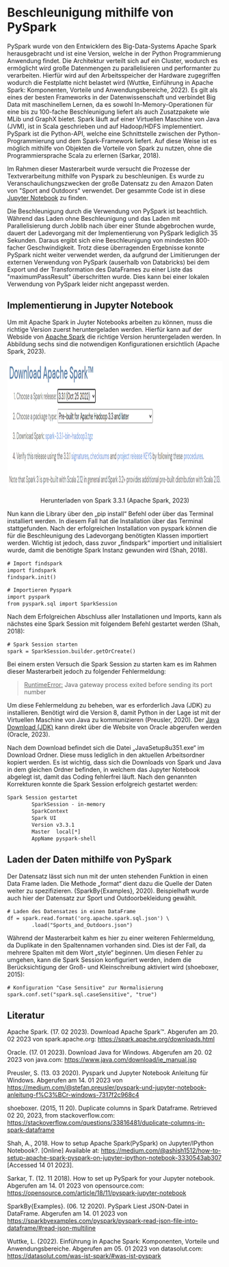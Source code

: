 # Beschleunigung mithilfe von PySpark
PySpark wurde von den Entwicklern des Big-Data-Systems Apache Spark herausgebracht und ist eine Version, welche in der Python Programmierung Anwendung findet. Die Architektur verteilt sich auf ein Cluster, wodurch es ermöglicht wird große Datenmengen zu parallelisieren und performanter zu verarbeiten. Hierfür wird auf den Arbeitsspeicher der Hardware zugegriffen wodurch die Festplatte nicht belastet wird (Wuttke, Einführung in Apache Spark: Komponenten, Vorteile und Anwendungsbereiche, 2022). Es gilt als eines der besten Frameworks in der Datenwissenschaft und verbindet Big Data mit maschinellem Lernen, da es sowohl In-Memory-Operationen für eine bis zu 100-fache Beschleunigung liefert als auch Zusatzpakete wie MLib und GraphX bietet. Spark läuft auf einer Virtuellen Maschine von Java (JVM), ist in Scala geschrieben und auf Hadoop/HDFS implementiert. PySpark ist die Python-API, welche eine Schnittstelle zwischen der Python-Programmierung und dem Spark-Framework liefert. Auf diese Weise ist es möglich mithilfe von Objekten die Vorteile von Spark zu nutzen, ohne die Programmiersprache Scala zu erlernen (Sarkar, 2018).

Im Rahmen dieser Masterarbeit wurde versucht die Prozesse der Textverarbeitung mithilfe von Pyspark zu beschleunigen. Es wurde zu Veranschaulichungszwecken der große Datensatz zu den Amazon Daten von "Sport and Outdoors" verwendet.
Der gesammte Code ist in diese [Jupyter Notebook](Dataanalysis_and_Preperation_Pyspark.jpynb) zu finden.

Die Beschleunigung durch die Verwendung von PySpark ist beachtlich. Während das Laden ohne Beschleunigung und das Laden mit Parallelisierung durch Joblib nach über einer Stunde abgebrochen wurde, dauert der Ladevorgang mit der Implementierung von PySpark lediglich 35 Sekunden. Daraus ergibt sich eine Beschleunigung von mindesten 800-facher Geschwindigkeit. Trotz diese überragenden Ergebnisse konnte PySpark nicht weiter verwendet werden, da aufgrund der Limitierungen der externen Verwendung von PySpark (auserhalb von Databricks) bei dem Export und der Transformation des DataFrames zu einer Liste das "maximumPassResult" überschritten wurde. Dies kann bei einer lokalen Verwendung von PySpark leider nicht angepasst werden.


## Implementierung in Jupyter Notebook

Um mit Apache Spark in Juyter Notebooks arbeiten zu können, muss die richtige Version zuerst heruntergeladen werden. Hierfür kann auf der Webside von [Apache Spark](https://spark.apache.org/downloads.html) die richtige Version heruntergeladen werden. In Abbildung sechs sind die notwendigen Konfigurationen ersichtlich (Apache Spark, 2023).

<center><img src="Apache_Download.png" height="300px" width="1100px"/></center>
<p align="center">Herunterladen von Spark 3.3.1 (Apache Spark, 2023)</p>

Nun kann die Library über den „pip install“ Befehl oder über das Terminal installiert werden. In diesem Fall hat die Installation über das Terminal stattgefunden. Nach der erfolgreichen Installation von pyspark können die für die Beschleunigung des Ladevorgang benötigten Klassen importiert werden. Wichtig ist jedoch, dass zuvor „findspark“ importiert und initialisiert wurde, damit die benötigte Spark Instanz gewunden wird (Shah, 2018).

```
# Import findspark
import findspark
findspark.init()
```
```
# Importieren Pyspark
import pyspark
from pyspark.sql import SparkSession
```
Nach dem Erfolgreichen Abschluss aller Installationen und Imports, kann als nächstes eine Spark Session mit folgendem Befehl gestartet werden (Shah, 2018):

```
# Spark Session starten
spark = SparkSession.builder.getOrCreate()
```

Bei einem ersten Versuch die Spark Session zu starten kam es im Rahmen dieser Masterarbeit jedoch zu folgender Fehlermeldung:

 > <u>RuntimeError:</u> Java gateway process exited before sending its port number

Um diese Fehlermeldung zu beheben, war es erforderlich Java (JDK) zu installieren. Benötigt wird die Version 8, damit Python in der Lage ist mit der Virtuellen Maschine von Java zu kommunizieren (Preusler, 2020). Der [Java Download (JDK)](https://www.java.com/download/ie_manual.jsp) kann direkt über die Website von Oracle abgerufen werden (Oracle, 2023).

Nach dem Download befindet sich die Datei „JavaSetup8u351.exe“ im Download Ordner. Diese muss lediglich in den aktuellen Arbeitsordner kopiert werden. Es ist wichtig, dass sich die Downloads von Spark und Java in dem gleichen Ordner befinden, in welchem das Jupyter Notebook abgelegt ist, damit das Coding fehlerfrei läuft. Nach den genannten Korrekturen konnte die Spark Session erfolgreich gestartet werden:
```
Spark Session gestartet
        SparkSession - in-memory
        SparkContext
        Spark UI
        Version	v3.3.1
        Master	local[*]
        AppName	pyspark-shell
```

## Laden der Daten mithilfe von PySpark

Der Datensatz lässt sich nun mit der unten stehenden Funktion in einen Data Frame laden. Die Methode „format“ dient dazu die Quelle der Daten weiter zu spezifizieren. (SparkBy{Examples}, 2020). Beispielhaft wurde auch hier der Datensatz zur Sport und Outdoorbekleidung gewählt.
```
# Laden des Datensatzes in einen DataFrame
df = spark.read.format('org.apache.spark.sql.json') \
        .load("Sports_and_Outdoors.json")
```
Während der Masterarbeit kahm es hier zu einer weiteren Fehlermeldung, da Duplikate in den Spaltennamen vorhanden sind. Dies ist der Fall, da mehrere Spalten mit dem Wort „style“ beginnen.
Um diesen Fehler zu umgehen, kann die Spark Session konfiguriert werden, indem die Berücksichtigung der Groß- und Kleinschreibung aktiviert wird (shoeboxer, 2015):
```
# Konfiguration "Case Sensitive" zur Normalisierung
spark.conf.set("spark.sql.caseSensitive", "true")
```

## Literatur

Apache Spark. (17. 02 2023). Download Apache Spark™. Abgerufen am 20. 02 2023 von spark.apache.org: https://spark.apache.org/downloads.html

Oracle. (17. 01 2023). Download Java for Windows. Abgerufen am 20. 02 2023 von java.com: https://www.java.com/download/ie_manual.jsp

Preusler, S. (13. 03 2020). Pyspark und Jupyter Notebook Anleitung für Windows. Abgerufen am 14. 01 2023 von https://medium.com/@stefan.preusler/pyspark-und-jupyter-notebook-anleitung-f%C3%BCr-windows-7317f2c968c4

shoeboxer. (2015, 11 20). Duplicate columns in Spark Dataframe. Retrieved 02 20, 2023, from stackoverflow.com: https://stackoverflow.com/questions/33816481/duplicate-columns-in-spark-dataframe

Shah, A., 2018. How to setup Apache Spark(PySpark) on Jupyter/IPython Notebook?. [Online] 
Available at: https://medium.com/@ashish1512/how-to-setup-apache-spark-pyspark-on-jupyter-ipython-notebook-3330543ab307
[Accessed 14 01 2023].

Sarkar, T. (12. 11 2018). How to set up PySpark for your Jupyter notebook. Abgerufen am 14. 01 2023 von opensource.com: https://opensource.com/article/18/11/pyspark-jupyter-notebook

SparkBy{Examples}. (06. 12 2020). PySpark Liest JSON-Datei in DataFrame. Abgerufen am 14. 01 2023 von https://sparkbyexamples.com/pyspark/pyspark-read-json-file-into-dataframe/#read-json-multiline

Wuttke, L. (2022). Einführung in Apache Spark: Komponenten, Vorteile und Anwendungsbereiche. Abgerufen am 05. 01 2023 von datasolut.com: https://datasolut.com/was-ist-spark/#was-ist-pyspark
